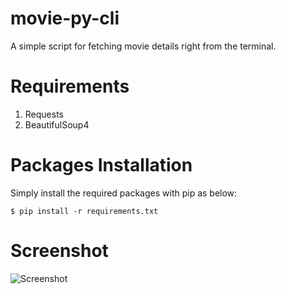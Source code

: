# movie-py-cli

A simple script for fetching movie details right from the terminal.

# Requirements

 1. Requests
 2. BeautifulSoup4

# Packages Installation

Simply install the required packages with pip as below:

    $ pip install -r requirements.txt

# Screenshot

![Screenshot](https://user-images.githubusercontent.com/29385192/36164961-073b7642-1114-11e8-93b3-6718b54bc00b.PNG)
